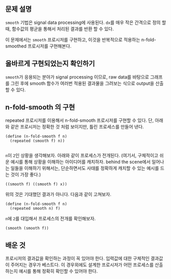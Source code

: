 ## 문제 설명
`smooth` 기법은 signal data processing에 사용된다. `dx`를 매우 작은 간격으로 정의 할 때, 
함수값의 평균을 통해서 처리된 결과를 반환 할 수 있다.

이 문제에서는 `smooth` 프로시저를 구현하고, 이것을 반복적으로 적용하는 n-fold-smoothed 프로시저를
구현해본다. 

## 올바르게 구현되었는지 확인하기
`smooth`가 응용되는 분야가 signal processing 이므로, raw data를 바탕으로 그래프를 그린 후에 
smooth 함수가 여러번 적용된 결과물을 그려보는 식으로 output을 산출 할 수 있다. 

## n-fold-smooth 의 구현
repeated 프로시저를 이용해서 n-fold-smooth 프로시저를 구현할 수 있다. 단, 아래와 같은 프로시저는 정확한 것 처럼 보이지만, 틀린 프로세스를 만들어 낸다. 

```racket
(define (n-fold-smooth f n)
  (repeated (smooth f) n))
  
```

`n`이 `2`인 상황을 생각해보자. 아래와 같이 프로세스가 전개된다.
(여기서, 구체적이고 쉬운 예시를 통해 상황을 이해하는 아이디어를 캐치하자. behind the scene에서 일어나는 일들을 이해하기 위해서는, 단순하면서도 사태를 정확하게 캐치할 수 있는 예시를 드는 것이 가장 좋다.)

```racket
((smooth f) ((smooth f) x))
```

위의 것은 기대했던 결과가 아니다. 다음과 같이 고쳐보자. 

```racket
(define (n-fold-smooth f n)
  (repeated smooth n) f)

```

`n`에 `2`를 대입해서 프로세스의 전개를 확인해보자.  

```racket
(smooth (smooth f))
```

## 배운 것
프로시저의 결과값을 확인하는 과정이 꼭 있어야 한다. 입력값에 대한 구체적인 결과값이 주어지는 경우가 베스트다. 이 경우외에도
설계한 프로시저가 어떤 프로세스를 산출하는지 예시를 통해 정확히 확인할 수 있어야 한다. 

